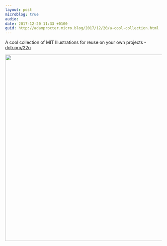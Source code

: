```yaml
---
layout: post
microblog: true
audio: 
date: 2017-12-20 11:33 +0100
guid: http://adamprocter.micro.blog/2017/12/20/a-cool-collection.html
---
```

A cool collection of MIT Illustrations for reuse on your own projects - [dctr.pro/22q](http://dctr.pro/22q) 

<img src="http://discursive.adamprocter.co.uk/uploads/2017/325f882d2f.jpg" width="600" height="600" />
